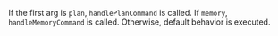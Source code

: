 If the first arg is `plan`, `handlePlanCommand` is called. If `memory`, `handleMemoryCommand` is called. Otherwise, default behavior is executed.